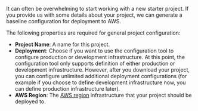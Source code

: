 It can often be overwhelming to start working with a new starter project. If you provide us with some details about your project, we can generate a baseline configuration for deployment to AWS.

The following properties are required for general project configuration:

- **Project Name**: A name for this project.
- **Deployment**: Choose if you want to use the configuration tool to configure production or development infrastructure. At this point, the configuration tool only supports definition of either production or development infrastructure. However, after you download your project, you can configure unlimited additional deployment configurations (for example if you choose to define development infrastructure now, you can define production infrastructure later).
- **AWS Region**: The [AWS region](https://aws.amazon.com/about-aws/global-infrastructure/regions_az/#:~:text=AWS%20maintains%20multiple%20geographic%20Regions,Africa%2C%20and%20the%20Middle%20East.) infrastructure that your project should be deployed to.
